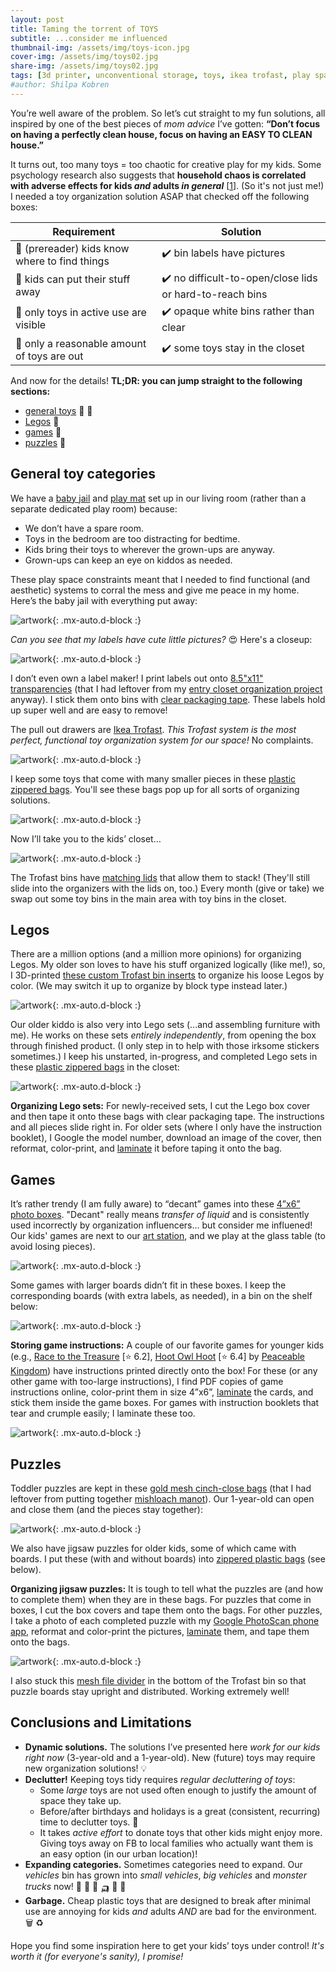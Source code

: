 ```yaml
---
layout: post
title: Taming the torrent of TOYS
subtitle: ...consider me influenced
thumbnail-img: /assets/img/toys-icon.jpg
cover-img: /assets/img/toys02.jpg
share-img: /assets/img/toys02.jpg
tags: [3d printer, unconventional storage, toys, ikea trofast, play space, board games, legos, puzzles]
#author: Shilpa Kobren
---
```


You’re well aware of the problem. So let’s cut straight to my fun solutions, all inspired by one of the best pieces of *mom advice* I’ve gotten: 
**“Don’t focus on having a perfectly clean house, focus on having an EASY TO CLEAN house.”**

It turns out, too many toys = too chaotic for creative play for my kids.
Some psychology research also suggests that **household chaos is correlated with adverse effects for kids *and* adults *in general***
\[[1](https://www.ncbi.nlm.nih.gov/pmc/articles/PMC7175577/)\]. (So it's not just me!)
I needed a toy organization solution ASAP that checked off the following boxes: 

| Requirement | Solution | 
| --- | --- | 
| :mag_right: (prereader) kids know where to find things | :heavy_check_mark: bin labels have pictures | 
| :muscle: kids can put their stuff away | :heavy_check_mark: no difficult-to-open/close lids or hard-to-reach bins |
| :eyes: only toys in active use are visible | :heavy_check_mark: opaque white bins rather than clear | 
| :door: only a reasonable amount of toys are out | :heavy_check_mark: some toys stay in the closet | 

And now for the details! **TL;DR: you can jump straight to the following sections:**
* [general toys](#general-toy-categories) :car: :teddy_bear:
* [Legos](#legos) :bricks:
* [games](#games) :game_die:
* [puzzles](#puzzles) :jigsaw:

## General toy categories

We have a [baby jail](https://www.amazon.com/Baby-Care-Play-Mat-Grey/dp/B0789XTPCR) and [play mat](https://www.amazon.com/dp/B07DS449CY/) set up in our living room (rather than a separate dedicated play room) because: 

* We don’t have a spare room.
* Toys in the bedroom are too distracting for bedtime.
* Kids bring their toys to wherever the grown-ups are anyway.
* Grown-ups can keep an eye on kiddos as needed. 

These play space constraints meant that I needed to find functional 
(and aesthetic) systems to corral the mess and give me peace in my home. 
Here’s the baby jail with everything put away: 

![artwork](../assets/img/toys01.jpg){: .mx-auto.d-block :}

*Can you see that my labels have cute little pictures?* :heart_eyes: Here's a closeup: 

![artwork](../assets/img/toys02.jpg){: .mx-auto.d-block :}

I don’t even own a label maker! I print labels out onto [8.5"x11" transparencies](https://www.amazon.com/gp/product/B091BVB3GF) 
(that I had leftover from my [entry closet organization project](../2021-04-01-entry-closet) anyway). 
I stick them onto bins with [clear packaging tape](https://www.amazon.com/Scotch-Shipping-Packaging-Dispenser-142-6/dp/B000J07BRQ). 
These labels hold up super well and are easy to remove!

The pull out drawers are [Ikea Trofast](https://www.ikea.com/us/en/p/trofast-storage-combination-with-boxes-light-white-stained-pine-white-s79102958/).
*This Trofast system is the most perfect, functional toy organization system for our space!* No complaints.  

![artwork](../assets/img/toys05.jpg){: .mx-auto.d-block :}

I keep some toys that come with many smaller pieces in these [plastic zippered bags](https://www.amazon.com/gp/product/B08V11D68N). 
You'll see these bags pop up for all sorts of organizing solutions.

![artwork](../assets/img/toys03.jpg){: .mx-auto.d-block :}

Now I’ll take you to the kids’ closet…

![artwork](../assets/img/toys04.jpg){: .mx-auto.d-block :}

The Trofast bins have [matching lids](https://www.ikea.com/us/en/p/trofast-lid-white-57454500/) that allow them to stack! (They'll still slide into the organizers with the lids on, too.)
Every month (give or take) we swap out some toy bins in the main area with toy bins in the closet. 

## Legos 

There are a million options (and a million more opinions) for organizing Legos. 
My older son loves to have his stuff organized logically (like me!), so, 
I 3D-printed [these custom Trofast bin inserts](https://www.printables.com/model/58061-ikea-trofast-box-insert) to organize his loose Legos by color. (We may switch it up to organize by block type instead later.)

![artwork](../assets/img/toys06.jpg){: .mx-auto.d-block :}

Our older kiddo is also very into Lego sets (...and assembling furniture with me). He works on these 
sets *entirely independently*, from opening the box through finished product. (I only step in to help with those irksome stickers sometimes.) 
I keep his unstarted, in-progress, and completed Lego sets in these [plastic zippered bags](https://www.amazon.com/gp/product/B08V11D68N) in the closet: 

![artwork](../assets/img/toys07.jpg){: .mx-auto.d-block :}

**Organizing Lego sets:** For newly-received sets, I cut the Lego box cover and then tape it onto these bags with clear packaging tape. 
The instructions and all pieces slide right in. For older sets (where I only have the instruction booklet), I Google the model number, 
download an image of the cover, then reformat, color-print, and [laminate](https://www.amazon.com/gp/product/B0010JEJPC) it before taping it onto the bag.

## Games 

It’s rather trendy (I am fully aware) to “decant” games into these [4”x6” photo boxes](https://www.amazon.com/gp/product/B00GLQX3CO). 
"Decant" really means *transfer of liquid* and is consistently used incorrectly by organization influencers... but consider me influened!
Our kids' games are next to our [art station](../2022-09-01-kids-artwork), and we play at the glass table (to avoid losing pieces). 

![artwork](../assets/img/toys08.jpg){: .mx-auto.d-block :}

Some games with larger boards didn’t fit in these boxes. I keep the corresponding boards (with extra labels, as needed), in a bin on the shelf below: 

![artwork](../assets/img/toys09.jpg){: .mx-auto.d-block :}

**Storing game instructions:** A couple of our favorite games for younger kids 
(e.g., [Race to the Treasure](https://boardgamegeek.com/boardgame/121806/race-to-the-treasure) [:star: 6.2], 
[Hoot Owl Hoot](https://boardgamegeek.com/boardgame/94483/hoot-owl-hoot) [:star: 6.4] by [Peaceable Kingdom](https://www.amazon.com/stores/PeaceableKingdom/PeaceableKingdom/page/30A15467-0E59-464F-8D42-0DE016FBE907)) 
have instructions printed directly onto the box! For these (or any other game with too-large instructions), 
I find PDF copies of game instructions online, color-print them in size 4”x6”, 
[laminate](https://www.amazon.com/gp/product/B0010JEJPC) the cards, and stick them inside the game boxes. 
For games with instruction booklets that tear and crumple easily; I laminate these too.

![artwork](../assets/img/toys10.jpg){: .mx-auto.d-block :}

## Puzzles

Toddler puzzles are kept in these [gold mesh cinch-close bags](https://www.amazon.com/gp/product/B01LZXZ2VS) (that I had leftover from putting together [mishloach manot](https://en.wikipedia.org/wiki/Mishloach_manot)). 
Our 1-year-old can open and close them (and the pieces stay together): 

![artwork](../assets/img/toys11.jpg){: .mx-auto.d-block :}

We also have jigsaw puzzles for older kids, some of which came with boards. I put these (with and without boards) into 
[zippered plastic bags](https://www.amazon.com/gp/product/B08V11D68N) (see below).

**Organizing jigsaw puzzles:** It is tough to tell what the puzzles are (and how to complete them) when they are in these bags. 
For puzzles that come in boxes, I cut the box covers and tape them onto the bags. 
For other puzzles, I take a photo of each completed puzzle with my [Google PhotoScan phone app](https://www.google.com/photos/scan/), 
reformat and color-print the pictures, [laminate](https://www.amazon.com/gp/product/B0010JEJPC) them, and tape them onto the bags. 

![artwork](../assets/img/toys12.jpg){: .mx-auto.d-block :}

I also stuck this [mesh file divider](https://www.amazon.com/gp/product/B09LSYKLFX) in the bottom of the Trofast bin so that puzzle boards stay 
upright and distributed. Working extremely well! 

## Conclusions and Limitations

* **Dynamic solutions.** The solutions I’ve presented here *work for our kids right now* (3-year-old and a 1-year-old). New (future) toys may require new organization solutions! :bulb: 
* **Declutter!** Keeping toys tidy requires *regular decluttering of toys*:
  * Some *large* toys are not used often enough to justify the amount of space they take up.
  * Before/after birthdays and holidays is a great (consistent, recurring) time to declutter toys. :gift:
  * It takes *active effort* to donate toys that other kids might enjoy more. Giving toys away on FB to local families who actually want them is an easy option (in our urban location)!
* **Expanding categories.** Sometimes categories need to expand. Our *vehicles* bin has grown into *small vehicles*, *big vehicles* and *monster trucks* now! :car: :truck: :tractor: :auto_rickshaw: :bus: :fire_engine:
* **Garbage.** Cheap plastic toys that are designed to break after minimal use are annoying for kids *and* adults *AND* are bad for the environment. :wastebasket: :recycle: 

Hope you find some inspiration here to get your kids’ toys under control! *It's worth it (for everyone's sanity), I promise!*
